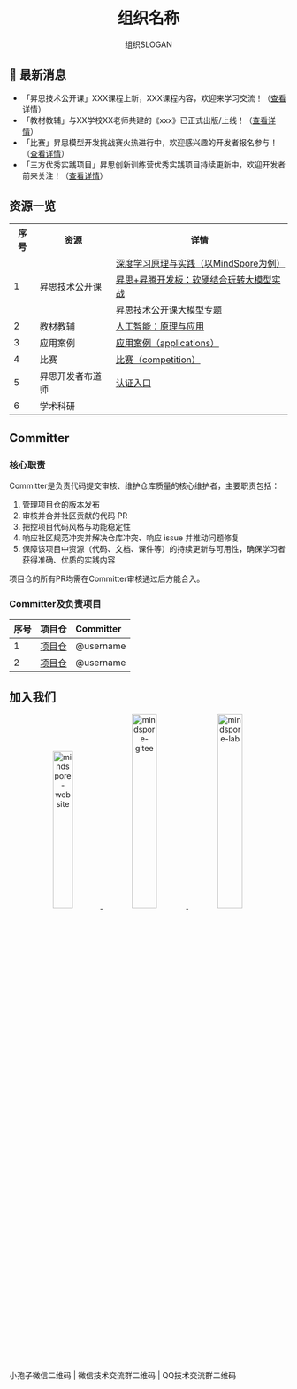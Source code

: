 <div align=center>
  <h1>组织名称</h1>
  <p>组织SLOGAN</p>
</div>

## 📢 最新消息

- 「昇思技术公开课」XXX课程上新，XXX课程内容，欢迎来学习交流！（[查看详情](xxxx)）
- 「教材教辅」与XX学校XX老师共建的《xxx》已正式出版/上线！（[查看详情](xxxx)）
- 「比赛」昇思模型开发挑战赛火热进行中，欢迎感兴趣的开发者报名参与！（[查看详情](xxxx)）
- 「三方优秀实践项目」昇思创新训练营优秀实践项目持续更新中，欢迎开发者前来关注！（[查看详情](xxxx)）

## 资源一览

<table>
    <tr>
        <th>序号</th>
        <th>资源</th>
        <th>详情</th>
    </tr>
    <tr>
        <td rowspan="3">1</td>
        <td rowspan="3">昇思技术公开课</td>
        <td><a href="">深度学习原理与实践（以MindSpore为例）</a></td>
    </tr>
    <tr>
        <td><a href="https://github.com/mindspore-courses/orange-pi-mindspore">昇思+昇腾开发板：软硬结合玩转大模型实战</a></td>
    </tr>
    <tr>
        <td><a href="https://github.com/mindspore-courses/step_into_llm">昇思技术公开课大模型专题</a></td>
    </tr>
    <tr>
        <td>2</td>
        <td>教材教辅</td>
        <td><a href="https://e.huawei.com/cn/talent/outPage/#/sxz-course/home?courseId=K--4yKm9T9VTCjwXOw5VyL66JpI">人工智能：原理与应用</a></td>
    <tr>
        <td>3</td>
        <td>应用案例</td>
        <td><a href="https://github.com/mindspore-courses/applications">应用案例（applications）</a></td>
    </tr>
    <tr>
        <td>4</td>
        <td>比赛</td>
        <td><a href="https://github.com/mindspore-courses/competition">比赛（competition）</a></td>
    </tr>
    <tr>
        <td>5</td>
        <td>昇思开发者布道师</td>
        <td><a href="https://www.mindspore.cn/developers">认证入口</a></td>
    </tr>
    <tr>
        <td>6</td>
        <td>学术科研</td>
        <td></td>
    </tr>
</table>


## Committer

### 核心职责

Committer是负责代码提交审核、维护仓库质量的核心维护者，主要职责包括：

1. 管理项目仓的版本发布
2. 审核并合并社区贡献的代码 PR
3. 把控项目代码风格与功能稳定性
4. 响应社区规范冲突并解决仓库冲突、响应 issue 并推动问题修复
5. 保障该项目中资源（代码、文档、课件等）的持续更新与可用性，确保学习者获得准确、优质的实践内容

项目仓的所有PR均需在Committer审核通过后方能合入。

### Committer及负责项目

| 序号 | 项目仓    | Committer | 
| :--- | :------- | :-------- | 
| 1    | [项目仓](https://github.com/mindspore-courses/xxx) | @username | 
| 2    | [项目仓](https://github.com/mindspore-courses/xxx) | @username | 

## 加入我们

<div align=center>
  <a href="https://www.mindspore.cn/">
    <img alt="mindspore-website" src="https://github.com/mindspore-courses/.github/blob/master/profile/mindspore-website.png" width="27%">
  </a>
  <a href="https://gitee.com/mindspore">
    <img alt="mindspore-gitee" src="https://github.com/mindspore-courses/.github/blob/master/profile/mindspore-gitee.png" width="30%">
  </a>
  <a href="https://github.com/mindspore-lab">
    <img alt="mindspore-lab" src="https://github.com/mindspore-courses/.github/blob/master/profile/mindspore-lab.png" width="30%">
  </a>
</div>


小孢子微信二维码 | 微信技术交流群二维码 | QQ技术交流群二维码
